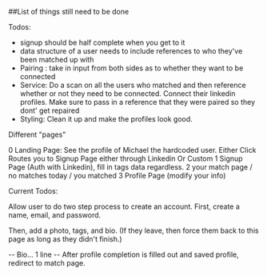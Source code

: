 ##List of things still need to be done


Todos:

- signup should be half complete when you get to it
- data structure of a user needs to include references to who they've been matched up with
- Pairing : take in input from both sides as to whether they want to be connected
- Service: Do a scan on all the users who matched and then reference whether or not they need to be connected.
Connect their linkedin profiles. Make sure to pass in a reference that they were paired so they dont' get repaired
- Styling: Clean it up and make the profiles look good.

Different "pages"

0 Landing Page: See the profile of Michael the hardcoded user. 
  Either Click Routes you to Signup Page 
  either through Linkedin Or Custom
1 Signup Page (Auth with Linkedin), fill in tags data regardless.
2 your match page / no matches today / you matched
3 Profile Page (modify your info)


Current Todos:
<!-- Fetch a user who is not yourself, display them on the screen next to yourself, and then log an action from you to them, then log that you guys have "matched".

Update a users 'match potentials' based during user creation one time/ -->

<!-- Dispatch an action that updates that array with 3 fields - active,  -->

<!-- Check for whether or not the other person also liked u. If they did, then display a match. if they didn't, then say. Ok check back in x amount of time. -->

<!-- Set up the user creation data to account for 'the tags'. It's in the profile data, and you can add or remove them properly. -->

<!-- Set up authorization with linkedin integration -->

<!-- //Allow user to create a account w/ Linkedin. Add additional data afterwards
If User is already defined, then need to be able to 
(such as required data) -->

<!-- //Allow user to log back in using linkedin. -->

Allow user to do two step process to create an account. First, create a name, email, and password. 

Then, add a photo, tags, and bio. (If they leave, then force them back to this page as long as they didn't finish.)

<!-- -- Photo needs to be able to upload something for them (auto saves or updates) -->
<!-- -- Add a a submit button that sends all the updated info to Firebase but not the image it's already done. -->
<!-- -- tags needs to be added, and then you hit save -->
-- Bio... 1 line
-- After profile completion is filled out and saved profile, redirect to match page. 



